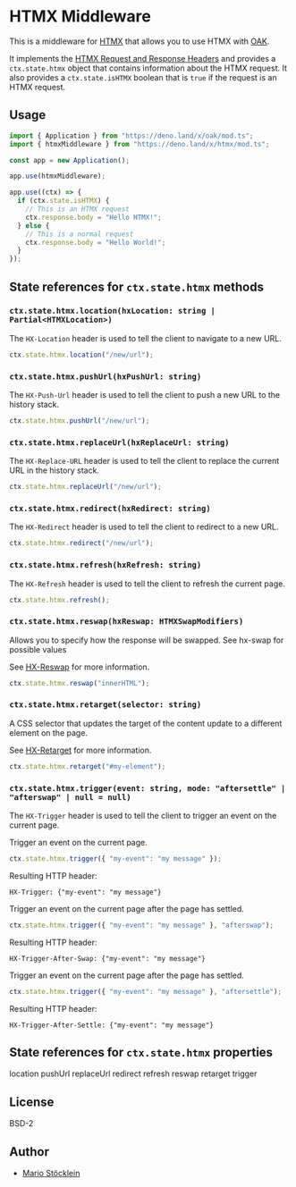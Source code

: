 # HTMX Middleware

This is a middleware for [HTMX](https://htmx.org/) that allows you to use HTMX
with [OAK](https://oakserver.github.io/oak/).

It implements the
[HTMX Request and Response Headers](https://htmx.org/reference/#headers) and
provides a `ctx.state.htmx` object that contains information about the HTMX
request. It also provides a `ctx.state.isHTMX` boolean that is `true` if the
request is an HTMX request.

## Usage

```ts
import { Application } from "https://deno.land/x/oak/mod.ts";
import { htmxMiddleware } from "https://deno.land/x/htmx/mod.ts";

const app = new Application();

app.use(htmxMiddleware);

app.use((ctx) => {
  if (ctx.state.isHTMX) {
    // This is an HTMX request
    ctx.response.body = "Hello HTMX!";
  } else {
    // This is a normal request
    ctx.response.body = "Hello World!";
  }
});
```

## State references for `ctx.state.htmx` methods

### `ctx.state.htmx.location(hxLocation: string | Partial<HTMXLocation>)`

The `HX-Location` header is used to tell the client to navigate to a new URL.

```ts
ctx.state.htmx.location("/new/url");
```

### `ctx.state.htmx.pushUrl(hxPushUrl: string)`

The `HX-Push-Url` header is used to tell the client to push a new URL to the
history stack.

```ts
ctx.state.htmx.pushUrl("/new/url");
```

### `ctx.state.htmx.replaceUrl(hxReplaceUrl: string)`

The `HX-Replace-URL` header is used to tell the client to replace the current
URL in the history stack.

```ts
ctx.state.htmx.replaceUrl("/new/url");
```

### `ctx.state.htmx.redirect(hxRedirect: string)`

The `HX-Redirect` header is used to tell the client to redirect to a new URL.

```ts
ctx.state.htmx.redirect("/new/url");
```

### `ctx.state.htmx.refresh(hxRefresh: string)`

The `HX-Refresh` header is used to tell the client to refresh the current page.

```ts
ctx.state.htmx.refresh();
```

### `ctx.state.htmx.reswap(hxReswap: HTMXSwapModifiers)`

Allows you to specify how the response will be swapped. See hx-swap for possible
values

See [HX-Reswap](https://htmx.org/reference/#response_headers) for more
information.

```ts
ctx.state.htmx.reswap("innerHTML");
```

### `ctx.state.htmx.retarget(selector: string)`

A CSS selector that updates the target of the content update to a different
element on the page.

See [HX-Retarget](https://htmx.org/reference/#response_headers) for more
information.

```ts
ctx.state.htmx.retarget("#my-element");
```

### `ctx.state.htmx.trigger(event: string, mode: "aftersettle" | "afterswap" | null = null)`

The `HX-Trigger` header is used to tell the client to trigger an event on the
current page.

Trigger an event on the current page.

```ts
ctx.state.htmx.trigger({ "my-event": "my message" });
```

Resulting HTTP header:

```
HX-Trigger: {"my-event": "my message"}
```

Trigger an event on the current page after the page has settled.

```ts
ctx.state.htmx.trigger({ "my-event": "my message" }, "afterswap");
```

Resulting HTTP header:

```
HX-Trigger-After-Swap: {"my-event": "my message"}
```

Trigger an event on the current page after the page has settled.

```ts
ctx.state.htmx.trigger({ "my-event": "my message" }, "aftersettle");
```

Resulting HTTP header:

```
HX-Trigger-After-Settle: {"my-event": "my message"}
```

## State references for `ctx.state.htmx` properties

location pushUrl replaceUrl redirect refresh reswap retarget trigger

## License

BSD-2

## Author

- [Mario Stöcklein](https://github.com/mstoecklein)
